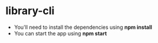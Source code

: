 # library-cli

* You'll need to install the dependencies using **npm install**
* You can start the app using **npm start**
